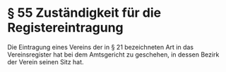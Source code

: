 # § 55 Zuständigkeit für die Registereintragung
Die Eintragung eines Vereins der in § 21 bezeichneten Art in das Vereinsregister hat bei dem Amtsgericht zu geschehen, in dessen Bezirk der Verein seinen Sitz hat.